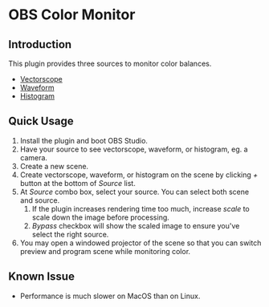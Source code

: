 # OBS Color Monitor

## Introduction

This plugin provides three sources to monitor color balances.

- [Vectorscope](doc/vectorscope.md)
- [Waveform](doc/waveform.md)
- [Histogram](doc/histogram.md)

## Quick Usage

1. Install the plugin and boot OBS Studio.
1. Have your source to see vectorscope, waveform, or histogram, eg. a camera.
1. Create a new scene.
1. Create vectorscope, waveform, or histogram on the scene by clicking *+* button at the bottom of *Source* list.
1. At *Source* combo box, select your source. You can select both scene and source.
   1. If the plugin increases rendering time too much, increase *scale* to scale down the image before processing.
   1. *Bypass* checkbox will show the scaled image to ensure you've select the right source.
1. You may open a windowed projector of the scene so that you can switch preview and program scene while monitoring color.

## Known Issue
- Performance is much slower on MacOS than on Linux.
